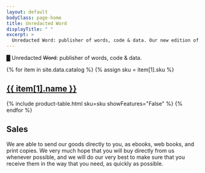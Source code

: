 ```yaml
---
layout: default
bodyClass: page-home
title: Unredacted Word
displayTitle: " "
excerpt: >
  Unredacted Word: publisher of words, code & data. Our new edition of The Society of the Spectacle is out now 💥.
---
```


<div class="aesthetics fullbleed">
  <p class="centered">
    <span class="cursor">█</span>
    Unredacted <s>Word</s>: publisher of words, code &amp; data.
  </p>
</div>

{% for item in site.data.catalog %}
  {% assign sku = item[1].sku %}
  <h2>
    <a href="{{ item[1].url }}">{{ item[1].name }}</a>
  </h2>
  {% include product-table.html sku=sku showFeatures="False" %}
{% endfor %}

## Sales

We are able to send our goods directly to you, as ebooks, web books, and print
copies. We very much hope that you will buy directly from us whenever possible, and
we will do our very best to make sure that you receive them in the way that you
need, as quickly as possible.
